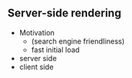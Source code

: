 ## Server-side rendering

*   Motivation
    *   (search engine friendliness)
    *   fast initial load
*   server side
*   client side
